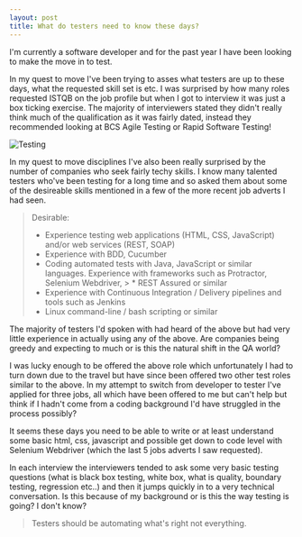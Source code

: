 ```yaml
---
layout: post
title: What do testers need to know these days?
---
```


I'm currently a software developer and for the past year I have been looking to make the move in to test.

In my quest to move I've been trying to asses what testers are up to these days, what the requested skill set is etc. I was surprised by how many roles requested ISTQB on the job profile but when I got to interview it was just a box ticking exercise. The majority of interviewers stated they didn't really think much of the qualification as it was fairly dated, instead they recommended looking at BCS Agile Testing or Rapid Software Testing!

![Testing](https://s-media-cache-ak0.pinimg.com/564x/73/76/fe/7376fe947404ef37719364d6e2fc6a40.jpg)

In my quest to move disciplines I've also been really surprised by the number of companies who seek fairly techy skills. I know many talented testers who've been testing for a long time and so asked them about some of the desireable skills mentioned in a few of the more recent job adverts I had seen.

> Desirable:
>
> * Experience testing web applications (HTML, CSS, JavaScript) and/or web services (REST, SOAP)
> * Experience with BDD, Cucumber
> * Coding automated tests with Java, JavaScript or similar languages. Experience with frameworks such as Protractor, Selenium Webdriver, > * REST Assured or similar
> * Experience with Continuous Integration / Delivery pipelines and tools such as Jenkins
> * Linux command-line / bash scripting or similar

The majority of testers I'd spoken with had heard of the above but had very little experience in actually using any of the above. Are companies being greedy and expecting to much or is this the natural shift in the QA world?

I was lucky enough to be offered the above role which unfortunately I had to turn down due to the travel but have since been offered two other test roles similar to the above. In my attempt to switch from developer to tester I've applied for three jobs, all which have been offered to me but can't help but think if I hadn't come from a coding background I'd have struggled in the process possibly?

It seems these days you need to be able to write or at least understand some basic html, css, javascript and possible get down to code level with Selenium Webdriver (which the last 5 jobs adverts I saw requested).

In each interview the interviewers tended to ask some very basic testing questions (what is black box testing, white box, what is quality, boundary testing, regression etc..) and then it jumps quickly in to a very technical conversation. Is this because of my background or is this the way testing is going? I don't know? 

> Testers should be automating what's right not everything.
